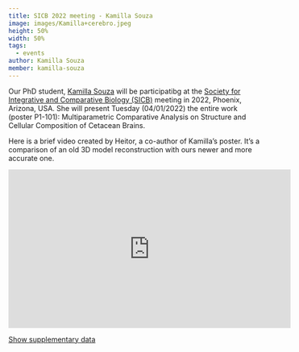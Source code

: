 ```yaml
---
title: SICB 2022 meeting - Kamilla Souza
image: images/Kamilla+cerebro.jpeg
height: 50%
width: 50%
tags:
  - events
author: Kamilla Souza
member: kamilla-souza
---
```


Our PhD student, [Kamilla Souza](kamilla-souza) will be participatibg at the [Society for Integrative and Comparative Biology (SICB)](https://burkclients.com/sicb/meetings/2022/site/) meeting in 2022, Phoenix, Arizona, USA. She will present Tuesday (04/01/2022) the entire work (poster P1-101): Multiparametric Comparative Analysis on Structure and Cellular Composition of Cetacean Brains.

Here is a brief video created by Heitor, a co-author of Kamilla’s poster. It’s a comparison of an old 3D model reconstruction with ours newer and more accurate one.

<iframe width="560" height="315" src="https://www.youtube.com/embed/-C1S_U01IgI" title="YouTube video player" frameborder="0" allow="accelerometer; autoplay; clipboard-write; encrypted-media; gyroscope; picture-in-picture" allowfullscreen></iframe>

<script type="text/javascript">
    function showHide() {
    var x = document.getElementById('loadingImage');
    if (x.style.display == 'none') {
        x.style.display = 'block';
    } else {
        x.style.display = 'none';
    }
}
</script>

<a href="javascript:void(0)" onclick="showHide()">Show supplementary data</a>


  <div id="loadingImage" style="display:none">
  {% include gallery.html

image1="images/mota2015Universal.jpg" link1="https://pubmed.ncbi.nlm.nih.gov/26138976/" tooltip1="Mota & Herculano-Houzel 2015"

image2="images/MetodosComparacao.jpeg" tooltip2="Blue: old method; Pink: new method" %}
  
  </br>
  Cortices in land mammals follow a universal scaling rule. Cetaceans follow a similar rule, which in the old method (light-blue data points on the right side image) appeared to be offset from land mammals in general and artiodactyl in particular.
  </div>
